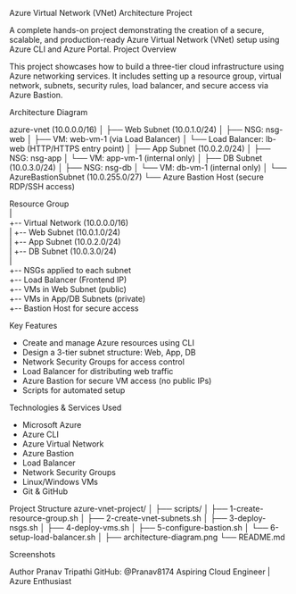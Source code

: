 Azure Virtual Network (VNet) Architecture Project

A complete hands-on project demonstrating the creation of a secure, scalable, and production-ready Azure Virtual Network (VNet) setup using Azure CLI and Azure Portal.
Project Overview

This project showcases how to build a three-tier cloud infrastructure using Azure networking services. It includes setting up a resource group, virtual network, subnets, security rules, load balancer, and secure access via Azure Bastion.

Architecture Diagram

azure-vnet (10.0.0.0/16)
│
├── Web Subnet (10.0.1.0/24)
│ ├── NSG: nsg-web
│ ├── VM: web-vm-1 (via Load Balancer)
│ └── Load Balancer: lb-web (HTTP/HTTPS entry point)
│
├── App Subnet (10.0.2.0/24)
│ ├── NSG: nsg-app
│ └── VM: app-vm-1 (internal only)
│
├── DB Subnet (10.0.3.0/24)
│ ├── NSG: nsg-db
│ └── VM: db-vm-1 (internal only)
│
└── AzureBastionSubnet (10.0.255.0/27)
└── Azure Bastion Host (secure RDP/SSH access)

Resource Group  
|  
+-- Virtual Network (10.0.0.0/16)  
|   +-- Web Subnet (10.0.1.0/24)  
|   +-- App Subnet (10.0.2.0/24)  
|   +-- DB Subnet (10.0.3.0/24)  
|  
+-- NSGs applied to each subnet  
+-- Load Balancer (Frontend IP)  
+-- VMs in Web Subnet (public)  
+-- VMs in App/DB Subnets (private)  
+-- Bastion Host for secure access  

 Key Features

- Create and manage Azure resources using CLI
- Design a 3-tier subnet structure: Web, App, DB
- Network Security Groups for access control
- Load Balancer for distributing web traffic
- Azure Bastion for secure VM access (no public IPs)
- Scripts for automated setup

 Technologies & Services Used

- Microsoft Azure
- Azure CLI
- Azure Virtual Network
- Azure Bastion
- Load Balancer
- Network Security Groups
- Linux/Windows VMs
- Git & GitHub

Project Structure
azure-vnet-project/
│
├── scripts/
│ ├── 1-create-resource-group.sh
│ ├── 2-create-vnet-subnets.sh
│ ├── 3-deploy-nsgs.sh
│ ├── 4-deploy-vms.sh
│ ├── 5-configure-bastion.sh
│ └── 6-setup-load-balancer.sh
│
├── architecture-diagram.png
└── README.md

Screenshots





Author
Pranav Tripathi
GitHub: @Pranav8174
Aspiring Cloud Engineer | Azure Enthusiast




